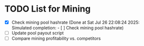 # TODO List for Mining

- [x] Check mining pool hashrate  (Done at Sat Jul 26 22:08:24 2025: Simulated completion: - [ ] Check mining pool hashrate)
- [ ] Update pool payout script
- [ ] Compare mining profitability vs. competitors